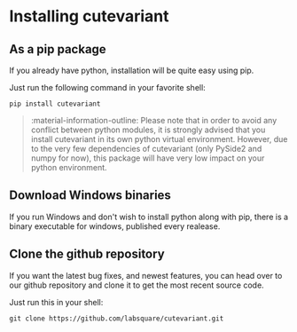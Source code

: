# Installing cutevariant

## As a pip package

If you already have python, installation will be quite easy using pip.

Just run the following command in your favorite shell:

`pip install cutevariant`

> :material-information-outline: Please note that in order to avoid any conflict between python modules, it is strongly advised that you install cutevariant in its own python virtual environment. However, due to the very few dependencies of cutevariant (only PySide2 and numpy for now), this package will have very low impact on your python environment.

## Download Windows binaries

If you run Windows and don't wish to install python along with pip, there is a binary executable for windows, published every realease.

## Clone the github repository

If you want the latest bug fixes, and newest features, you can head over to our github repository and clone it to get the most recent source code.

Just run this in your shell:

`git clone https://github.com/labsquare/cutevariant.git`



